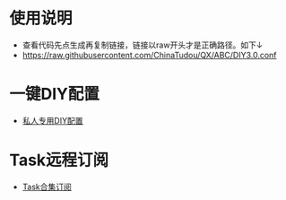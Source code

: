 # 使用说明
* 查看代码先点生成再复制链接，链接以raw开头才是正确路径。如下↓
* https://raw.githubusercontent.com/ChinaTudou/QX/ABC/DIY3.0.conf

# 一键DIY配置
* [私人专用DIY配置](https://raw.githubusercontent.com/ChinaTudou/QX/ABC/DIY3.0.conf)
# Task远程订阅
* [Task合集订阅](https://raw.githubusercontent.com/zwf234/rules/master/qixin.json)
